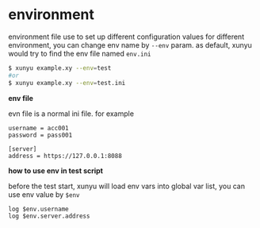 # environment

environment file use to set up different configuration values for different environment,  you can change env name by `--env`  param. as default, xunyu would try to find the env file named `env.ini`

```bash
$ xunyu example.xy --env=test
#or
$ xunyu example.xy --env=test.ini
```



**env file**

evn file is a normal ini file. for example

```in
username = acc001
password = pass001

[server]
address = https://127.0.0.1:8088
```



**how to use env in test script**

before the test start, xunyu will load env vars into global var list, you can use env value by `$env`

```
log $env.username
log $env.server.address
```

